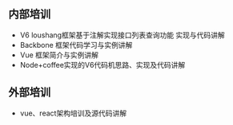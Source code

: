 ## 内部培训
- V6 loushang框架基于注解实现接口列表查询功能 实现与代码讲解
- Backbone 框架代码学习与实例讲解
- Vue 框架简介与实例讲解
- Node+coffee实现的V6代码机思路、实现及代码讲解

## 外部培训
- vue、react架构培训及源代码讲解